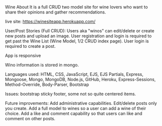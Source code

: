 

Wine About It is a full CRUD two model site for wine lovers who want to share their opinions and gather recommendations.

live site: https://winesiteapp.herokuapp.com/

User/Post Stories (Full CRUD):
 Users aka "winos" can edit/delete or create new posts and upload an image. User registration and login is required to get past the Wine List (Wine Model, 1/2 CRUD index page). User login is required to create a post.

 App is responsive

Wino information is stored in mongo.

Languages used: HTML, CSS, JavaScript, EJS, EJS Partials, Express, Mongoose, Mongo, MongoDB, Node.js,  GitHub, Heroku, Express-Sessions, Method-Override, Body-Parser, Bootstrap

Issues: bootstrap sticky footer, some not so quite centered items.

Future improvements:
Add administrative capabilities.
Edit/delete posts only you create.
Add a full model to wines so a user can add a wine of their choice.
Add a like and comment capability so that users can like and comment on other posts.
